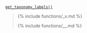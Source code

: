 <p><code><a href="https://developer.wordpress.org/reference/functions/get_taxonomy_labels/">get_taxonomy_labels()</a></code></p>

<blockquote>

{% include functions/_x.md %}

{% include functions/__.md %}

</blockquote>

